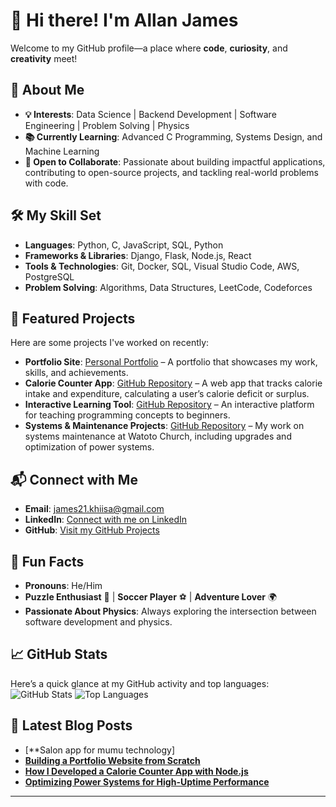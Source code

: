 # 👋 Hi there! I'm Allan James

Welcome to my GitHub profile—a place where **code**, **curiosity**, and **creativity** meet!

## 👀 About Me
- **💡 Interests**: Data Science | Backend Development | Software Engineering | Problem Solving | Physics
- **📚 Currently Learning**: Advanced C Programming, Systems Design, and Machine Learning
- **🤝 Open to Collaborate**: Passionate about building impactful applications, contributing to open-source projects, and tackling real-world problems with code.

## 🛠️ My Skill Set
- **Languages**: Python, C, JavaScript, SQL, Python 
- **Frameworks & Libraries**: Django, Flask, Node.js, React
- **Tools & Technologies**: Git, Docker, SQL, Visual Studio Code, AWS, PostgreSQL
- **Problem Solving**: Algorithms, Data Structures, LeetCode, Codeforces

## 🌟 Featured Projects
Here are some projects I've worked on recently:
- **Portfolio Site**: [Personal Portfolio](https://github.com/allanjames-prog/portfolio-site) – A portfolio that showcases my work, skills, and achievements.
- **Calorie Counter App**: [GitHub Repository](https://github.com/allanjames-prog/calorie-counter) – A web app that tracks calorie intake and expenditure, calculating a user’s calorie deficit or surplus.
- **Interactive Learning Tool**: [GitHub Repository](https://github.com/allanjames-prog/interactive-learning-tool) – An interactive platform for teaching programming concepts to beginners.
- **Systems & Maintenance Projects**: [GitHub Repository](https://github.com/allanjames-prog/systems-maintenance) – My work on systems maintenance at Watoto Church, including upgrades and optimization of power systems.

## 📬 Connect with Me
- **Email**: [james21.khiisa@gmail.com](mailto:james21.khiisa@gmail.com)
- **LinkedIn**: [Connect with me on LinkedIn](https://www.linkedin.com/in/allanjames)
- **GitHub**: [Visit my GitHub Projects](https://github.com/allanjames-prog)

## 🎉 Fun Facts
- **Pronouns**: He/Him
- **Puzzle Enthusiast** 🧩 | **Soccer Player** ⚽ | **Adventure Lover** 🌍 
- **Passionate About Physics**: Always exploring the intersection between software development and physics.

## 📈 GitHub Stats
Here’s a quick glance at my GitHub activity and top languages:
![GitHub Stats](https://github-readme-stats.vercel.app/api?username=allanjames-prog&show_icons=true&theme=radical)
![Top Languages](https://github-readme-stats.vercel.app/api/top-langs/?username=allanjames-prog&layout=compact&theme=radical)

## 🚀 Latest Blog Posts
- [**Salon app for mumu technology]
- [**Building a Portfolio Website from Scratch**](https://medium.com/@allanjames)
- [**How I Developed a Calorie Counter App with Node.js**](https://medium.com/@allanjames)
- [**Optimizing Power Systems for High-Uptime Performance**](https://medium.com/@allanjames)

---

<!---  
allanjames-prog/allanjames-prog is a ✨ special ✨ repository because its `README.md` (this file) appears on your GitHub profile.  
You can click the Preview link to take a look at your changes.  
--->
